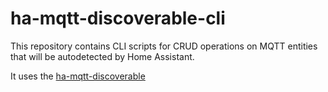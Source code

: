 # ha-mqtt-discoverable-cli

This repository contains CLI scripts for CRUD operations on MQTT entities that will be autodetected by Home Assistant.

It uses the [ha-mqtt-discoverable](https://github.com/unixorn/ha-mqtt-discoverable-cli)
